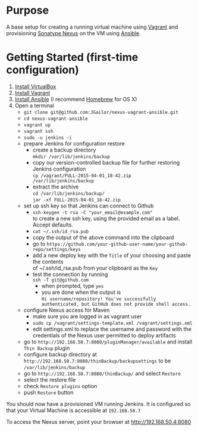 # Purpose

A base setup for creating a running virtual machine using [Vagrant](https://www.vagrantup.com/) and provisioning [Sonatype Nexus](http://www.sonatype.org/nexus/) on the VM using [Ansible](http://docs.ansible.com/index.html).

# Getting Started (first-time configuration)

1. [Install VirtualBox]()
1. [Install Vagrant](https://docs.vagrantup.com/v2/installation/index.html)
1. [Install Ansible](http://docs.ansible.com/intro_installation.html#installation) (I recommend [Homebrew](http://brew.sh/) for OS X)
1. Open a terminal
    - ````git clone git@github.com:JGailor/nexus-vagrant-ansible.git````
    - ````cd nexus-vagrant-ansible````
    - ````vagrant up````
    - `vagrant ssh`
    - `sudo -u jenkins -i`
    - prepare Jenkins for configuration restore
        - create a backup directory  
        `mkdir /var/lib/jenkins/backup`  
        - copy our version-controlled backup file for further restoring Jenkins configuration  
        `cp /vagrant/FULL-2015-04-01_18-42.zip /var/lib/jenkins/backup`
        - extract the archive  
        `cd /var/lib/jenkins/backup/`  
        `jar -xf FULL-2015-04-01_18-42.zip`
    - set up ssh key so that Jenkins can connect to Github
        - `ssh-keygen -t rsa -C "your_email@example.com"`  
        to create a new ssh key, using the provided email as a label. Accept defaults.
        - `cat ~/.ssh/id_rsa.pub`
        - copy the output of the above command into the clipboard
        - go to `https://github.com/your-github-user-name/your-github-repo/settings/keys`
        - add a new deploy key with the `Title` of your choosing and paste the contents  
        of ~/.ssh/id_rsa.pub from your clipboard as the `Key`
        - test the connection by running  
        `ssh -T git@github.com`  
            - when prompted, type `yes`
            - you are done when the output is  
            `Hi username/repository! You've successfully authenticated, but GitHub does not provide shell access.`
    - configure Nexus access for Maven
        - make sure you are logged in as vagrant user
        - `sudo cp /vagrant/settings-template.xml /vagrant/settings.xml`
        - edit settings.xml to replace the username and password with the credentials of the Nexus user permitted to deploy artifacts
    - go to `http://192.168.50.7:8080/pluginManager/available` and install `Thin Backup` plugin
    - configure backup directory at `http://192.168.50.7:8080/thinBackup/backupsettings` to be `/var/lib/jenkins/backup`
    - go to `http://192.168.50.7:8080/thinBackup/` and select `Restore`
    - select the restore file
    - check `Restore plugins` option
    - push `Restore` button

You should now have a provisioned VM running Jenkins.  It is configured so that your Virtual Machine is accessible at ````192.168.50.7````

To access the Nexus server, point your browser at http://192.168.50.4:8080
